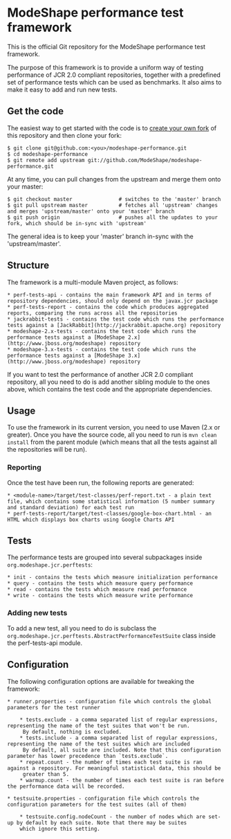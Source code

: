 # ModeShape performance test framework

This is the official Git repository for the ModeShape performance test framework.

The purpose of this framework is to provide a uniform way of testing performance of JCR 2.0 compliant repositories, together with
a predefined set of performance tests which can be used as benchmarks. It also aims to make it easy to add and run new tests.

## Get the code

The easiest way to get started with the code is to [create your own fork](http://help.github.com/forking/) of this repository and then clone your fork:

	$ git clone git@github.com:<you>/modeshape-performance.git
	$ cd modeshape-performance
	$ git remote add upstream git://github.com/ModeShape/modeshape-performance.git

At any time, you can pull changes from the upstream and merge them onto your master:

	$ git checkout master               # switches to the 'master' branch
	$ git pull upstream master          # fetches all 'upstream' changes and merges 'upstream/master' onto your 'master' branch
	$ git push origin                   # pushes all the updates to your fork, which should be in-sync with 'upstream'

The general idea is to keep your 'master' branch in-sync with the 'upstream/master'.

## Structure

The framework is a multi-module Maven project, as follows:

    * perf-tests-api - contains the main framework API and in terms of repository dependencies, should only depend on the javax.jcr package
    * perf-tests-report - contains the code which produces aggregated reports, comparing the runs across all the repositories
    * jackrabbit-tests - contains the test code which runs the performance tests against a [JackRabbit](http://jackrabbit.apache.org) repository
    * modeshape-2.x-tests - contains the test code which runs the performance tests against a [ModeShape 2.x] (http://www.jboss.org/modeshape) repository
    * modeshape-3.x-tests - contains the test code which runs the performance tests against a [ModeShape 3.x] (http://www.jboss.org/modeshape) repository

If you want to test the performance of another JCR 2.0 compliant repository, all you need to do is add another sibling module to the
ones above, which contains the test code and the appropriate dependencies.


## Usage

To use the framework in its current version, you need to use Maven (2.x or greater). Once you have the source code, all you need
to run is `mvn clean install` from the parent module (which means that all the tests against all the repositories will be run).

### Reporting

Once the test have been run, the following reports are generated:

    * <module-name>/target/test-classes/perf-report.txt - a plain text file, which contains some statistical information (5 number summary and standard deviation) for each test run
    * perf-tests-report/target/test-classes/google-box-chart.html - an HTML which displays box charts using Google Charts API

## Tests

The performance tests are grouped into several subpackages inside `org.modeshape.jcr.perftests`:

    * init - contains the tests which measure initialization performance
    * query - contains the tests which measure query performance
    * read - contains the tests which measure read performance
    * write - contains the tests which measure write performance

### Adding new tests

To add a new test, all you need to do is subclass the `org.modeshape.jcr.perftests.AbstractPerformanceTestSuite` class inside the
perf-tests-api module.

## Configuration

The following configuration options are available for tweaking the framework:

    * runner.properties - configuration file which controls the global parameters for the test runner

        * tests.exclude - a comma separated list of regular expressions, representing the name of the test suites that won't be run.
         By default, nothing is excluded.
        * tests.include - a comma separated list of regular expressions, representing the name of the test suites which are included
         By default, all suite are included. Note that this configuration parameter has lower precedence than `tests.exclude`.
        * repeat.count - the number of times each test suite is ran against a repository. For meaningful statistical data, this should be
         greater than 5.
        * warmup.count - the number of times each test suite is ran before the performance data will be recorded.

    * testsuite.properties - configuration file which controls the configuration parameters for the test suites (all of them)

        * testsuite.config.nodeCount - the number of nodes which are set-up by default by each suite. Note that there may be suites
        which ignore this setting.
